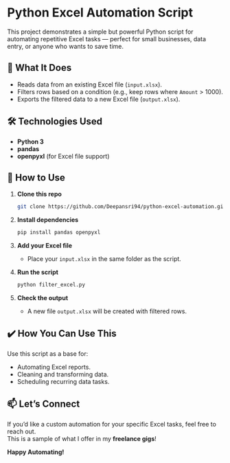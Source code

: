 # Python Excel Automation Script

This project demonstrates a simple but powerful Python script for automating repetitive Excel tasks — perfect for small businesses, data entry, or anyone who wants to save time.

## 📌 What It Does
- Reads data from an existing Excel file (`input.xlsx`).
- Filters rows based on a condition (e.g., keep rows where `Amount` > 1000).
- Exports the filtered data to a new Excel file (`output.xlsx`).

## 🛠️ Technologies Used
- **Python 3**
- **pandas**
- **openpyxl** (for Excel file support)

## 🚀 How to Use
1. **Clone this repo**  
   ```bash
   git clone https://github.com/Deepansri94/python-excel-automation.git
   ```
2. **Install dependencies**  
   ```bash
   pip install pandas openpyxl
   ```
3. **Add your Excel file**  
   - Place your `input.xlsx` in the same folder as the script.

4. **Run the script**  
   ```bash
   python filter_excel.py
   ```

5. **Check the output**  
   - A new file `output.xlsx` will be created with filtered rows.

## ✔️ How You Can Use This
Use this script as a base for:
- Automating Excel reports.
- Cleaning and transforming data.
- Scheduling recurring data tasks.

## 📫 Let’s Connect
If you’d like a custom automation for your specific Excel tasks, feel free to reach out.  
This is a sample of what I offer in my **freelance gigs**!

**Happy Automating!**
